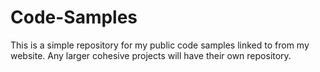 # Code-Samples
This is a simple repository for my public code samples linked to from my website. Any larger cohesive projects will have their own repository.
